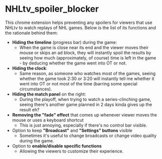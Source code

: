 # NHLtv_spoiler_blocker

This chrome extension helps preventing any spoilers for viewers that use NHLtv to watch replays of NHL games. 
Below is the list of its functions and the rationale behind them:

- **Hiding the timeline** (progress bar) during the game:
  - When the game is close near its end and the viewer moves their mouse or skips an ad block, they will instantly spoil the results by seeing how much (approximately, of course) time is left in the game - by deducing whether the game went into OT or not.
- **Hiding the clock**:
  - Same reason, as someone who watches most of the games, seeing whether the game took 2:30 or 3:20 will instantly tell me whether it went into OT or not most of the time (barring some special circumstances).
- **Hiding the match panel** on the right:
  - During the playoff, when trying to watch a series-clinching game, seeing there's another game planned in 2 days kinda gives up the result eh? 
- **Removing the "fade" effect** that comes up whenever viewer moves the mouse or uses a keyboard shortcut
  - This is just annoying, especially if there's no control bar visible.
- Option to keep **"Broadcast"** and **"Settings" buttons** visible
  - Sometimes it's useful to change broadcasts or change video quality during the game.
- Option to **enable/disable specific functions**
  - Allowing the viewers to customize their experience.
